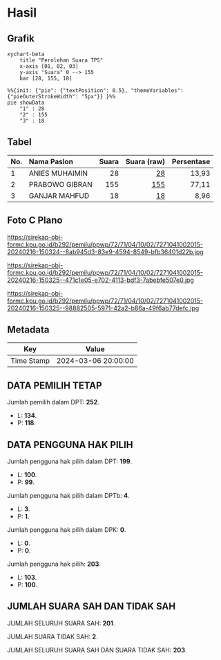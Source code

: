 # Hasil

## Grafik

```mermaid
xychart-beta
    title "Perolehan Suara TPS"
    x-axis [01, 02, 03]
    y-axis "Suara" 0 --> 155
    bar [28, 155, 18]
```

```mermaid
%%{init: {"pie": {"textPosition": 0.5}, "themeVariables": {"pieOuterStrokeWidth": "5px"}} }%%
pie showData
    "1" : 28
    "2" : 155
    "3" : 18
```

## Tabel

| No. | Nama Paslon    | Suara | Suara (raw) | Persentase |
|:--- |:-------------- | -----:| -----------:| ----------:|
| 1   | ANIES MUHAIMIN | 28    | [28][p-1]   | 13,93      |
| 2   | PRABOWO GIBRAN | 155   | [155][p-2]  | 77,11      |
| 3   | GANJAR MAHFUD  | 18    | [18][p-3]   | 8,96       |


[p-1]: https://github.com/gigit-pemilu/pemilu-2024-72-sulawesi-tengah/blob/main/pilpres/hitung-suara/sub/72-sulawesi-tengah/sub/71-kota-palu/sub/04-palu-utara/sub/1002-taipa/sub/015-tps/sub/paslon-1.txt
[p-2]: https://github.com/gigit-pemilu/pemilu-2024-72-sulawesi-tengah/blob/main/pilpres/hitung-suara/sub/72-sulawesi-tengah/sub/71-kota-palu/sub/04-palu-utara/sub/1002-taipa/sub/015-tps/sub/paslon-2.txt
[p-3]: https://github.com/gigit-pemilu/pemilu-2024-72-sulawesi-tengah/blob/main/pilpres/hitung-suara/sub/72-sulawesi-tengah/sub/71-kota-palu/sub/04-palu-utara/sub/1002-taipa/sub/015-tps/sub/paslon-3.txt

## Foto C Plano

https://sirekap-obj-formc.kpu.go.id/b292/pemilu/ppwp/72/71/04/10/02/7271041002015-20240216-150324--8ab945d3-83e9-4594-8549-bfb36401d22b.jpg

https://sirekap-obj-formc.kpu.go.id/b292/pemilu/ppwp/72/71/04/10/02/7271041002015-20240216-150325--471c1e05-e702-4113-bdf3-7abebfe507e0.jpg

https://sirekap-obj-formc.kpu.go.id/b292/pemilu/ppwp/72/71/04/10/02/7271041002015-20240216-150325--98882505-5971-42a2-b86a-49f6ab77defc.jpg


## Metadata

| Key        | Value               |
| ---------- | ------------------- |
| Time Stamp | 2024-03-06 20:00:00 |


## DATA PEMILIH TETAP

Jumlah pemilih dalam DPT: **252**.
 * L: **134**.
 * P: **118**.

## DATA PENGGUNA HAK PILIH

Jumlah pengguna hak pilih dalam DPT: **199**.
 * L: **100**.
 * P: **99**.

Jumlah pengguna hak pilih dalam DPTb: **4**.
 * L: **3**.
 * P: **1**.

Jumlah pengguna hak pilih dalam DPK: **0**.
 * L: **0**.
 * P: **0**.

Jumlah pengguna hak pilih: **203**.
 * L: **103**.
 * P: **100**.

## JUMLAH SUARA SAH DAN TIDAK SAH

JUMLAH SELURUH SUARA SAH: **201**.

JUMLAH SUARA TIDAK SAH: **2**.

JUMLAH SELURUH SUARA SAH DAN SUARA TIDAK SAH: **203**.


